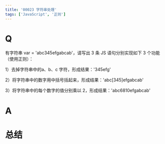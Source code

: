 ```yaml
---
title: '00023 字符串处理'
tags: ['JavaScript', '正则']
---
```


# Q

有字符串 var = 'abc345efgabcab'，请写出 3 条 JS 语句分别实现如下 3 个功能（使用正则）：

1）去掉字符串中的a、b、c 字符，形成结果：'345efg'

2）将字符串中的数字用中括号括起来，形成结果：'abc[345]efgabcab'

3）将字符串中的每个数字的值分别乘以 2，形成结果：'abc6810efgabcab'

# A



# 总结



<script>
  function func() {
    const str = 'abc345efgabcab'
    console.log(str.replace(/[abc]/g, ''))
    console.log(str.replace(/(\d+)/g, '[$1]'))
    console.log(str.replace(/(\d)/g, match => Number(match) * 2))
  }
  func()
</script>